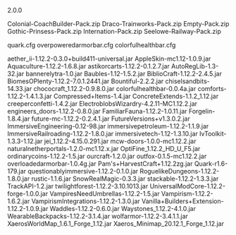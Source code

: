 2.0.0

Colonial-CoachBuilder-Pack.zip
Draco-Trainworks-Pack.zip
Empty-Pack.zip
Gothic-Prinsess-Pack.zip
Internation-Pack.zip
Seelowe-Railway-Pack.zip

quark.cfg
overpoweredarmorbar.cfg
colorfulhealthbar.cfg

aether_ii-1.12.2-0.3.0+build411-universal.jar
AppleSkin-mc1.12-1.0.9.jar
Aquaculture-1.12.2-1.6.8.jar
astikorcarts-1.12.2-0.1.2.7.jar
AutoRegLib-1.3-32.jar
bannerelytra-1.0.jar
Baubles-1.12-1.5.2.jar
BiblioCraft-1.12.2-2.4.5.jar
BiomesOPlenty-1.12.2-7.0.1.2441.jar
Bountiful-2.2.2.jar
chiselsandbits-14.33.jar
chococraft_1.12.2-0.9.8.0.jar
colorfulhealthbar-0.0.4a.jar
comforts-1.12.2-1.4.1.3.jar
Compressed+Items-1.4.jar
ConcreteExtends-1.1.2_1.12.jar
creeperconfetti-1.4.2.jar
ElectroblobsWizardry-4.2.11-MC1.12.2.jar
engineers_doors-1.12.2-0.8.0.jar
FamiliarFauna-1.12.2-1.0.11.jar
Forgelin-1.8.4.jar
future-mc-1.12.2-0.2.4.1.jar
FutureVersions+v1.3.0.2.jar
ImmersiveEngineering-0.12-98.jar
immersivepetroleum-1.12.2-1.1.9.jar
ImmersiveRailroading-1.12.2-1.8.0.jar
immersivetech-1.12-1.3.10.jar
IvToolkit-1.3.3-1.12.jar
jei_1.12.2-4.15.0.291.jar
mcw-doors-1.0.0-mc1.12.2.jar
naturalnetherportals-1.2.0-mc1.12.x.jar
OptiFine_1.12.2_HD_U_F5.jar
ordinarycoins-1.12.2-1.5.jar
ourcraft-1.2.0.jar
outfox-0.1.5-mc1.12.2.jar
overloadedarmorbar-1.0.4g.jar
Pam's+HarvestCraft+1.12.2zg.jar
Quark-r1.6-179.jar
questionablyimmersive-1.12.2-0.1.0.jar
RoguelikeDungeons-1.12.2-1.8.0.jar
rustic-1.1.6.jar
SnowRealMagic-0.3.3.jar
stackable-1.12.2-1.3.3.jar
TrackAPI-1.2.jar
twilightforest-1.12.2-3.10.1013.jar
UniversalModCore-1.12.2-forge-1.0.0.jar
VampiresNeedUmbrellas-1.12.2-1.5.jar
Vampirism-1.12.2-1.6.2.jar
VampirismIntegrations-1.12.2-1.3.0.jar
Vanilla+Builders+Extension-1.12.2-1.0.9.jar
Waddles-1.12.2-0.6.0.jar
Waystones_1.12.2-4.1.0.jar
WearableBackpacks-1.12.2-3.1.4.jar
wolfarmor-1.12.2-3.4.1.1.jar
XaerosWorldMap_1.6.1_Forge_1.12.jar
Xaeros_Minimap_20.12.1_Forge_1.12.jar
